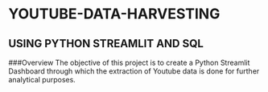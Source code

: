 # YOUTUBE-DATA-HARVESTING
## USING PYTHON STREAMLIT AND SQL

###Overview
The objective of this project is to create a Python Streamlit Dashboard 
through which the extraction of Youtube data is done for further analytical purposes.


